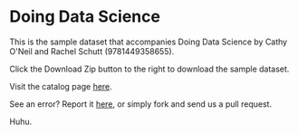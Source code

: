 Doing Data Science
==================

This is the sample dataset that accompanies Doing Data Science by Cathy O'Neil and Rachel Schutt (9781449358655). 

Click the Download Zip button to the right to download the sample dataset.

Visit the catalog page [here](http://shop.oreilly.com/product/0636920028529.do).

See an error? Report it [here](http://oreilly.com/catalog/errata.csp?isbn=0636920028529), or simply fork and send us a pull request.

Huhu.
